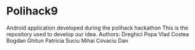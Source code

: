 # Polihack9
Android application developed during the polihack hackathon
This is the repository used to develop our idea. 
Authors: 
Dreghici Popa Vlad
Costea Bogdan
Ghitun Patricia
Suciu Mihai
Covaciu Dan

